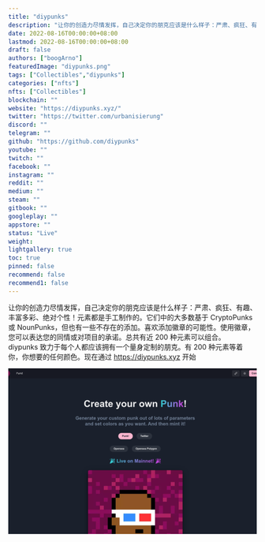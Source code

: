 ```yaml
---
title: "diypunks"
description: "让你的创造力尽情发挥，自己决定你的朋克应该是什么样子：严肃、疯狂、有趣、丰富多彩、绝对个性！"
date: 2022-08-16T00:00:00+08:00
lastmod: 2022-08-16T00:00:00+08:00
draft: false
authors: ["boogArno"]
featuredImage: "diypunks.png"
tags: ["Collectibles","diypunks"]
categories: ["nfts"]
nfts: ["Collectibles"]
blockchain: ""
website: "https://diypunks.xyz/"
twitter: "https://twitter.com/urbanisierung"
discord: ""
telegram: ""
github: "https://github.com/diypunks"
youtube: ""
twitch: ""
facebook: ""
instagram: ""
reddit: ""
medium: ""
steam: ""
gitbook: ""
googleplay: ""
appstore: ""
status: "Live"
weight: 
lightgallery: true
toc: true
pinned: false
recommend: false
recommend1: false
---
```

让你的创造力尽情发挥，自己决定你的朋克应该是什么样子：严肃、疯狂、有趣、丰富多彩、绝对个性！元素都是手工制作的。它们中的大多数基于 CryptoPunks 或 NounPunks，但也有一些不存在的添加。喜欢添加徽章的可能性。使用徽章，您可以表达您的同情或对项目的承诺。总共有近 200 种元素可以组合。 diypunks 致力于每个人都应该拥有一个量身定制的朋克。有 200 种元素等着你，你想要的任何颜色。现在通过 https://diypunks.xyz 开始

![diypunks-dapp-collectibles-ethereum-image1_71994c08db1de0bbcbeb8ba7d45ab57d](diypunks-dapp-collectibles-ethereum-image1_71994c08db1de0bbcbeb8ba7d45ab57d.png)